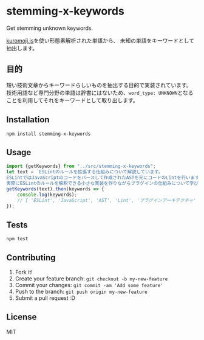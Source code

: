 # stemming-x-keywords

Get stemming unknown keywords.

[kuromoji.js](https://github.com/takuyaa/kuromoji.js "kuromoji.js")を使い形態素解析された単語から、
未知の単語をキーワードとして抽出します。

## 目的

短い技術文章からキーワードらしいものを抽出する目的で実装されています。
技術用語など専門分野の単語は辞書にはないため、`word_type: UNKNOWN`となることを利用してそれをキーワードとして取り出します。

## Installation

    npm install stemming-x-keywords

## Usage

```js
import {getKeywords} from "../src/stemming-x-keywords";
let text = `ESLintのルールを拡張する仕組みについて解説しています。
ESLintではJavaScriptのコードをパースして作成されたASTを元にコードのLintを行います。
実際にESLintのルールを解釈できる小さな実装を作りながらプラグインの仕組みについて学びます。`;
getKeywords(text).then(keywords => {
    console.log(keywords);
    // [ 'ESLint', 'JavaScript', 'AST', 'Lint', 'プラグインアーキテクチャ' ]
});
```

## Tests

    npm test

## Contributing

1. Fork it!
2. Create your feature branch: `git checkout -b my-new-feature`
3. Commit your changes: `git commit -am 'Add some feature'`
4. Push to the branch: `git push origin my-new-feature`
5. Submit a pull request :D

## License

MIT
